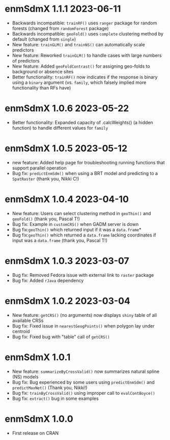 # enmSdmX 1.1.1 2023-06-11
- Backwards incompatible: `trainRF()` uses `ranger` package for random forests (changed from `randomForest` package)
- Backwards incompatible: `geoFold()` uses `complete` clustering method by default (changed from `single`)
- New feature: `trainGLM()` and `trainNS()` can automatically scale predictors
- New feature: Reworked `trainGLM()` to handle cases with large numbers of predictors
- New feature: Added `geoFoldContrast()` for assigning geo-folds to background or absence sites
- Better functionality: `trainRF()` now indicates if the response is binary using a `binary` argument (vs. `family`, which falsely implied more functionality than RFs have)

# enmSdmX 1.0.6 2023-05-22
- Better functionality: Expanded capacity of .calcWeights() (a hidden function) to handle different values for `family`

# enmSdmX 1.0.5 2023-05-12
- new feature: Added help page for troubleshooting running functions that support parallel operation
- Bug fix: `predictEnmSdm()` when using a BRT model and predicting to a `SpatRaster` (thank you, Nikki C!)

# enmSdmX 1.0.4 2023-04-10
- New feature: Users can select clustering method in `geoThin()` and `geoFold()` (thank you, Pascal T!)
- Bug fix: Example in `customCRS()` when GADM server is down
- Bug fix:`geoThin()` which returned input if it was a `data.frame`*
- Bug fix:`geoThin()` which returned a `data.frame` lacking coordinates if input was a `data.frame` (thank you, Pascal T!)

# enmSdmX 1.0.3 2023-03-07
- Bug fix: Removed Fedora issue with external link to `raster` package
- Bug fix: Added `rJava` dependency

# enmSdmX 1.0.2 2023-03-04
- New feature: `getCRS()` (no arguments) now displays `shiny` table of all available CRSs
- Bug fix: Fixed issue in `nearestGeogPoints()` when polygon lay under centroid
- Bug fix: Fixed bug with "table" call of `getCRS()`

# enmSdmX 1.0.1
- New feature: `summarizeByCrossValid()` now summarizes natural spline (NS) models
- Bug fix: Bug experienced by some users using `predictEnmSdm()` and `predictMaxNet()` (Thank you, Nikki!)
- Bug fix: `trainByCrossValid()` using improper call to `evalContBoyce()`
- Bug fix: `extract()` bug in some examples

# enmSdmX 1.0.0
- First release on CRAN
